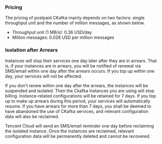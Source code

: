 ### Pricing

The pricing of postpaid CKafka mainly depends on two factors: single throughput unit and the number of million messages, as shown below.

- Throughput unit (1 MB/s): 0.36 USD/day
- Million messages: 0.028 USD per million messages

### Isolation after Arrears

Instances will stop their services one day later after they are in arrears. That is, if your instances are in arrears, you will be notified of renewal via SMS/email within one day after the arrears occurs. If you top up within one day, your services will not be affected.

If you don't renew within one day after the arrears, the instances will be suspended and isolated. Then the Ckafka instances you are using will stop billing. Instance-related configurations will be retained for 7 days. If you top up to make up arrears during this period, your services will automatically resume. If you have arrears for more than 7 days, you shall be deemed to have abandoned the use of CKafka services, and relevant configuration data will also be reclaimed.

Tencent Cloud will send an SMS/email reminder one day before reclaiming the isolated instance. Once the instances are reclaimed, relevant configuration data will be permanently deleted and cannot be recovered.
